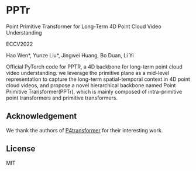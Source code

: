 # PPTr

Point Primitive Transformer for Long-Term 4D Point Cloud Video Understanding

ECCV2022

Hao Wen\*, Yunze Liu\*, Jingwei Huang, Bo Duan, Li Yi

Official PyTorch code for PPTR, a 4D backbone for long-term point cloud video understanding. 
we leverage the primitive plane as a mid-level representation to capture the long-term spatial-temporal context in 4D point cloud videos, and propose a novel hierarchical backbone named Point Primitive Transformer(PPTr), which is mainly composed of intra-primitive point transformers and primitive transformers.


## Acknowledgement
We thank the authors of [P4transformer](https://github.com/hehefan/P4Transformer) for their interesting work.


## License

MIT

